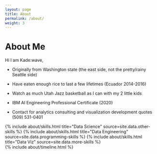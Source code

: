 ```yaml
---
layout: page
title: About
permalink: /about/
weight: 3
---
```


# **About Me**

Hi I am Kade:wave,<br>

* Originally from Washington state (the east side, not the pretty/rainy Seattle side)
* Have eaten enough rice to last a few lifetimes (Ecuador 2014-2016)
* Watch as much Utah Jazz basketball as I can with my 2 little kids

* IBM AI Engineering Professional Certificate (2020)
* Contact for analytics consulting and visualization development quotes (509) 531-0401


<div class="row">
{% include about/skills.html title="Data Science" source=site.data.other-skills %}
{% include about/skills.html title="Data Engineering" source=site.data.programming-skills %}
{% include about/skills.html title="Data Viz" source=site.data.more-skills %}
</div>

<div class="row">
{% include about/timeline.html %}
</div>
